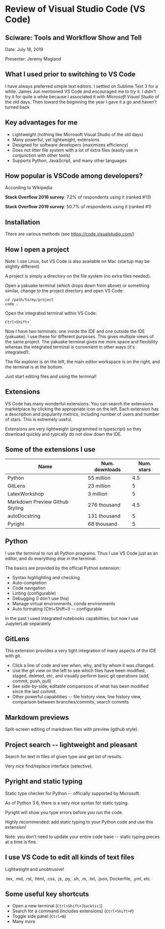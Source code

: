 # Review of Visual Studio Code (VS Code)

## Sciware: Tools and Workflow Show and Tell

Date: July 18, 2019

Presenter: Jeremy Magland

## What I used prior to switching to VS Code

I have always preferred simple text editors. I settled on Sublime Text 3 for a while. James Jun mentioned VS Code and encouraged me to try it. I didn't try it for quite a while because I associated it with *Microsoft Visual Studio* of the old days. Then toward the beginning the year I gave it a go and haven't turned back

## Key advantages for me

* Lightweight (nothing like Microsoft Visual Studio of the old days)
* Many powerful, yet lightweight, extensions
* Designed for software developers (maximizes efficiency)
* Does not litter file system with a lot of extra files (easily use in conjunction with other tools)
* Supports Python, JavaScript, and many other languages

## How popular is VSCode among developers?

According to Wikipedia

**Stack Overflow 2016 survey**: 7.2% of respondents using it (ranked #13)

**Stack Overflow 2019 survey**: 50.7% of respondents using it (ranked #1)

## Installation

There are various methods (see https://code.visualstudio.com/)

## How I open a project

Note: I use Linux, but VS Code is also available on Mac (startup may be slightly different)

A project is simply a directory on the file system (no extra files needed).

Open a yakuake terminal (which drops down from above) or something similar, change to the project directory and open VS Code:

```
cd /path/to/my/project
code .
```

Open the integrated terminal within VS Code:

```
Ctrl+Shift+`
```

Now I have two terminals: one inside the IDE and one outside the IDE (yakuake). I use these for different purposes. This gives multiple views of the same project. The yakuake terminal gives me more space and flexibility whereas the integrated terminal is convenient in other ways (it's integrated!).

The file explorer is on the left, the main editor workspace is on the right, and the terminal is at the bottom.

Just start editing files and using the terminal!

## Extensions

VS Code has many wonderful extensions. You can search the extensions marketplace by clicking the appropriate icon on the left. Each extension has a description and popularity metrics, including number of users and number of stars. This is extremely useful.

Extensions are very lightweight (programmed in typescript) so they download quickly and typically do not slow down the IDE.

## Some of the extensions I use

| Name          | Num. downloads | Num. stars   |
| ------------- | -------------- | ----------   |
| Python        | 55 million     | 4.5          |
| GitLens       | 23 million     | 5            |
| LatexWorkshop |  3 million     | 5            |
| Markdown Preview Github Styling |  276 thousand | 4.5 |
| autoDocstring | 131 thousand   | 5            |
| Pyright       | 68 thousand    | 5            |

## Python

I use the terminal to run all Python programs. Thus I use VS Code just as an editor, and do everything else in the terminal.

The basics are provided by the official Python extension:

* Syntax highlighting and checking
* Auto-completion
* Code navigation
* Linting (configurable)
* Debugging (I don't use this)
* Manage virtual environments, conda environments
* Auto formating (Ctrl+Shift+I) -- configurable

In the past I used integrated notebooks capabilities, but now I use JupyterLab separately

## GitLens

This extension provides a very tight integration of many aspects of the IDE with git.

* Click a line of code and see when, why, and by whom it was changed.
* Use the git view on the left to see which files have been modified, staged, deleted, etc, and visually perform basic git operations (add, commit, push, pull)
* See side-by-side, editable comparisons of what has been modified since the last commit.
* Other powerful capabilities -- file history view, line history view, comparison between branches/commits, search commits

## Markdown previews

Split-screen editing of markdown files with preview (github style).

## Project search -- lightweight and pleasant

Search for text in files of given type and get list of results. 

Very nice find/replace interface (selective).

## Pyright and static typing

Static type checker for Python -- officially supported by Microsoft.

As of Python 3.6, there is a very nice syntax for static typing.

Pyright will show you type errors before you run the code.

Highly recommended: add static typing to your Python code and use this extension!

Note: you don't need to update your entire code base -- static typing pieces at a time is fine.

## I use VS Code to edit all kinds of text files

Lightweight and unobtrusive!

.tex, .md, .rst, .html, .css, .js, .py, .sh, .m, .txt, .json, Dockerfile, .yml, etc.

## Some useful key shortcuts

* Open a new terminal (`Ctrl+Shift+[backtic]`)
* Search for a command (includes extensions) (`Ctrl+Shift+P`)
* Toggle side panel (`Ctrl+B`)
* Many more